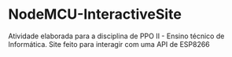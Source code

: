 # NodeMCU-InteractiveSite
Atividade elaborada para a disciplina de PPO II - Ensino técnico de Informática. Site feito para interagir com uma API de ESP8266
